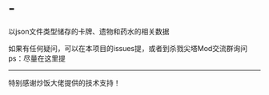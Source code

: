 # -

以json文件类型储存的卡牌、遗物和药水的相关数据

如果有任何疑问，可以在本项目的issues提，或者到杀戮尖塔Mod交流群询问  ps：尽量在这里提

------------------------------
特别感谢炒饭大佬提供的技术支持！
